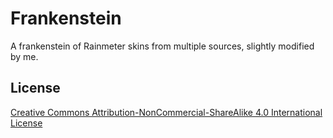 # Frankenstein

A frankenstein of Rainmeter skins from multiple sources, slightly modified by me.

## License
[Creative Commons Attribution-NonCommercial-ShareAlike 4.0 International License](https://creativecommons.org/licenses/by-nc-sa/4.0/ "Creative Commons - Attribution-NonCommercial-ShareAlike 4.0 International - CC BY-NC-SA 4.0")

